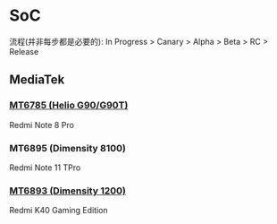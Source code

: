 # SoC
流程(并非每步都是必要的): In Progress > Canary > Alpha > Beta > RC > Release
## MediaTek
### [MT6785 (Helio G90/G90T)](https://github.com/naranyinyun/Apodidae/blob/Configs/helio_g90.json) <Badge type="warning" text="V14 Canary" />
Redmi Note 8 Pro <Badge type="info" text="AOSP Android T" />
### MT6895 (Dimensity 8100) <Badge type="danger" text="Not yet" />
Redmi Note 11 TPro <Badge type="info" text="MIUI Android S & T" />
### [MT6893 (Dimensity 1200)](https://github.com/naranyinyun/Apodidae/blob/Configs/dimensity1100.json) <Badge type="warning" text="V14 Canary" />
Redmi K40 Gaming Edition <Badge type="info" text="MIUI Android T" />
 
